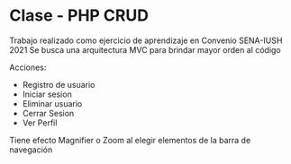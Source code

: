 # Clase - PHP CRUD
Trabajo realizado como ejercicio de aprendizaje en Convenio SENA-IUSH 2021
Se busca una arquitectura MVC para brindar mayor orden al código

Acciones:
- Registro de usuario
- Iniciar sesion
- Eliminar usuario
- Cerrar Sesion
- Ver Perfil



Tiene efecto Magnifier o Zoom al elegir elementos de la barra de navegación
